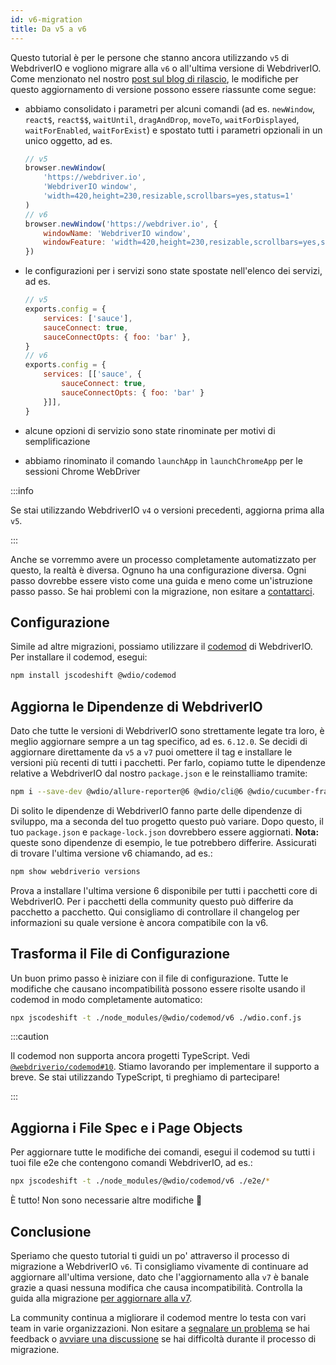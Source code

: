 ```yaml
---
id: v6-migration
title: Da v5 a v6
---
```


Questo tutorial è per le persone che stanno ancora utilizzando `v5` di WebdriverIO e vogliono migrare alla `v6` o all'ultima versione di WebdriverIO. Come menzionato nel nostro [post sul blog di rilascio](https://webdriver.io/blog/2020/03/26/webdriverio-v6-released), le modifiche per questo aggiornamento di versione possono essere riassunte come segue:

- abbiamo consolidato i parametri per alcuni comandi (ad es. `newWindow`, `react$`, `react$$`, `waitUntil`, `dragAndDrop`, `moveTo`, `waitForDisplayed`, `waitForEnabled`, `waitForExist`) e spostato tutti i parametri opzionali in un unico oggetto, ad es.

    ```js
    // v5
    browser.newWindow(
        'https://webdriver.io',
        'WebdriverIO window',
        'width=420,height=230,resizable,scrollbars=yes,status=1'
    )
    // v6
    browser.newWindow('https://webdriver.io', {
        windowName: 'WebdriverIO window',
        windowFeature: 'width=420,height=230,resizable,scrollbars=yes,status=1'
    })
    ```

- le configurazioni per i servizi sono state spostate nell'elenco dei servizi, ad es.

    ```js
    // v5
    exports.config = {
        services: ['sauce'],
        sauceConnect: true,
        sauceConnectOpts: { foo: 'bar' },
    }
    // v6
    exports.config = {
        services: [['sauce', {
            sauceConnect: true,
            sauceConnectOpts: { foo: 'bar' }
        }]],
    }
    ```

- alcune opzioni di servizio sono state rinominate per motivi di semplificazione
- abbiamo rinominato il comando `launchApp` in `launchChromeApp` per le sessioni Chrome WebDriver

:::info

Se stai utilizzando WebdriverIO `v4` o versioni precedenti, aggiorna prima alla `v5`.

:::

Anche se vorremmo avere un processo completamente automatizzato per questo, la realtà è diversa. Ognuno ha una configurazione diversa. Ogni passo dovrebbe essere visto come una guida e meno come un'istruzione passo passo. Se hai problemi con la migrazione, non esitare a [contattarci](https://github.com/webdriverio/codemod/discussions/new).

## Configurazione

Simile ad altre migrazioni, possiamo utilizzare il [codemod](https://github.com/webdriverio/codemod) di WebdriverIO. Per installare il codemod, esegui:

```sh
npm install jscodeshift @wdio/codemod
```

## Aggiorna le Dipendenze di WebdriverIO

Dato che tutte le versioni di WebdriverIO sono strettamente legate tra loro, è meglio aggiornare sempre a un tag specifico, ad es. `6.12.0`. Se decidi di aggiornare direttamente da `v5` a `v7` puoi omettere il tag e installare le versioni più recenti di tutti i pacchetti. Per farlo, copiamo tutte le dipendenze relative a WebdriverIO dal nostro `package.json` e le reinstalliamo tramite:

```sh
npm i --save-dev @wdio/allure-reporter@6 @wdio/cli@6 @wdio/cucumber-framework@6 @wdio/local-runner@6 @wdio/spec-reporter@6 @wdio/sync@6 wdio-chromedriver-service@6 webdriverio@6
```

Di solito le dipendenze di WebdriverIO fanno parte delle dipendenze di sviluppo, ma a seconda del tuo progetto questo può variare. Dopo questo, il tuo `package.json` e `package-lock.json` dovrebbero essere aggiornati. __Nota:__ queste sono dipendenze di esempio, le tue potrebbero differire. Assicurati di trovare l'ultima versione v6 chiamando, ad es.:

```sh
npm show webdriverio versions
```

Prova a installare l'ultima versione 6 disponibile per tutti i pacchetti core di WebdriverIO. Per i pacchetti della community questo può differire da pacchetto a pacchetto. Qui consigliamo di controllare il changelog per informazioni su quale versione è ancora compatibile con la v6.

## Trasforma il File di Configurazione

Un buon primo passo è iniziare con il file di configurazione. Tutte le modifiche che causano incompatibilità possono essere risolte usando il codemod in modo completamente automatico:

```sh
npx jscodeshift -t ./node_modules/@wdio/codemod/v6 ./wdio.conf.js
```

:::caution

Il codemod non supporta ancora progetti TypeScript. Vedi [`@webdriverio/codemod#10`](https://github.com/webdriverio/codemod/issues/10). Stiamo lavorando per implementare il supporto a breve. Se stai utilizzando TypeScript, ti preghiamo di partecipare!

:::

## Aggiorna i File Spec e i Page Objects

Per aggiornare tutte le modifiche dei comandi, esegui il codemod su tutti i tuoi file e2e che contengono comandi WebdriverIO, ad es.:

```sh
npx jscodeshift -t ./node_modules/@wdio/codemod/v6 ./e2e/*
```

È tutto! Non sono necessarie altre modifiche 🎉

## Conclusione

Speriamo che questo tutorial ti guidi un po' attraverso il processo di migrazione a WebdriverIO `v6`. Ti consigliamo vivamente di continuare ad aggiornare all'ultima versione, dato che l'aggiornamento alla `v7` è banale grazie a quasi nessuna modifica che causa incompatibilità. Controlla la guida alla migrazione [per aggiornare alla v7](v7-migration).

La community continua a migliorare il codemod mentre lo testa con vari team in varie organizzazioni. Non esitare a [segnalare un problema](https://github.com/webdriverio/codemod/issues/new) se hai feedback o [avviare una discussione](https://github.com/webdriverio/codemod/discussions/new) se hai difficoltà durante il processo di migrazione.